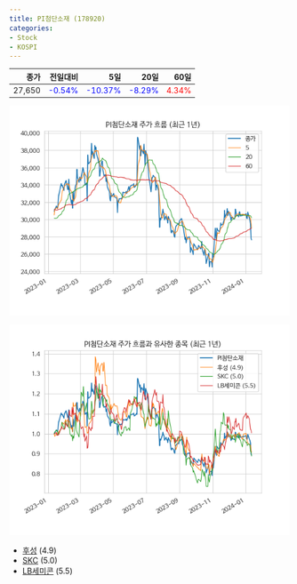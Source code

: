 ```yaml
---
title: PI첨단소재 (178920)
categories:
- Stock
- KOSPI
---
```


|종가|전일대비|5일|20일|60일|
|---:|-------:|--:|---:|---:|
|27,650|<span style="color: blue">-0.54%</span>|<span style="color: blue">-10.37%</span>|<span style="color: blue">-8.29%</span>|<span style="color: red">4.34%</span>|


<!-- more -->

![178920](/assets/images/stock/178920.png)

![178920](/assets/images/stock/178920_sim.png)

- [후성](/093370/) (4.9)
- [SKC](/011790/) (5.0)
- [LB세미콘](/061970/) (5.5)